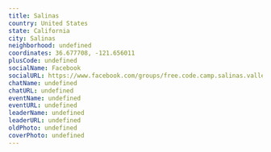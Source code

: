 ```yaml
---
title: Salinas
country: United States
state: California
city: Salinas
neighborhood: undefined
coordinates: 36.677708, -121.656011
plusCode: undefined
socialName: Facebook
socialURL: https://www.facebook.com/groups/free.code.camp.salinas.valley
chatName: undefined
chatURL: undefined
eventName: undefined
eventURL: undefined
leaderName: undefined
leaderURL: undefined
oldPhoto: undefined
coverPhoto: undefined
---
```


